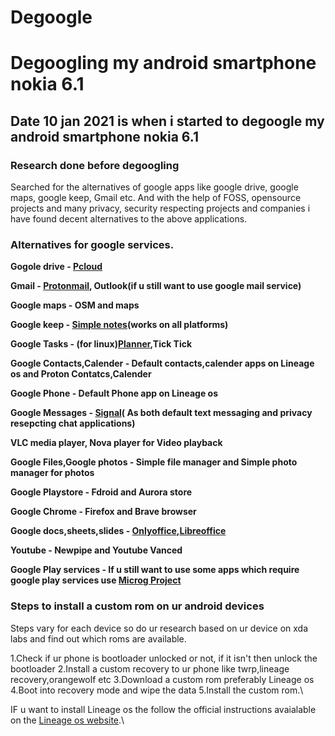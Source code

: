 # Degoogle
# Degoogling my android smartphone nokia 6.1

## Date 10 jan 2021 is when i started to degoogle my android smartphone nokia 6.1

### Research done before degoogling

Searched for the alternatives of google apps like google drive, google maps, google keep, Gmail etc.
And with the help of FOSS, opensource projects and many privacy, security respecting projects and companies i have found decent alternatives to the above 
applications.

### Alternatives for google services.

**Gogole drive - [Pcloud](https://my.pcloud.com/)**

**Gmail - [Protonmail](https://protonmail.com/), Outlook(if u still want to use google mail service)**

**Google maps - OSM and maps**

**Google keep - [Simple notes](https://simplenote.com/)(works on all platforms)**

**Google Tasks - (for linux)[Planner](https://flathub.org/apps/details/com.github.alainm23.planner),Tick Tick**

**Google Contacts,Calender - Default contacts,calender apps on Lineage os and Proton Contatcs,Calender**

**Google Phone - Default Phone app on Lineage os**

**Google Messages - [Signal](https://www.signal.org/)( As both default text messaging and privacy resepcting chat applications)**

**VLC media player, Nova player for Video playback**

**Google Files,Google photos - Simple file manager and Simple photo manager for photos**

**Google Playstore - Fdroid and Aurora store**

**Google Chrome - Firefox and Brave browser**

**Google docs,sheets,slides - [Onlyoffice](https://www.onlyoffice.com/),[Libreoffice](https://www.libreoffice.org/)**

**Youtube - Newpipe and Youtube Vanced**

**Google Play services - If u still want to use some apps which require google play services use [Microg Project](https://microg.org)**



### Steps to install a custom rom on ur android devices

Steps vary for each device so do ur research based on ur device on xda labs and find out which roms are available.

1.Check if ur phone is bootloader unlocked or not, if it isn't then unlock the bootloader
2.Install a custom recovery to ur phone like twrp,lineage recovery,orangewolf etc
3.Download a custom rom preferably Lineage os
4.Boot into recovery mode and wipe the data
5.Install the custom rom.\

IF u want to install Lineage os the follow the official instructions avaialable on the [Lineage os website](https://lineageos.org/).\











